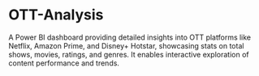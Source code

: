 # OTT-Analysis
A Power BI dashboard providing detailed insights into OTT platforms like Netflix, Amazon Prime, and Disney+ Hotstar, showcasing stats on total shows, movies, ratings, and genres. It enables interactive exploration of content performance and trends.
